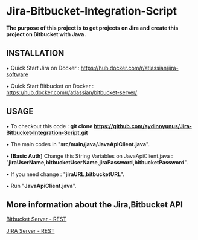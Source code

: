 # Jira-Bitbucket-Integration-Script

**The purpose of this project is to get projects on Jira and create this project on Bitbucket with Java.**

## INSTALLATION

• Quick Start Jira on Docker : https://hub.docker.com/r/atlassian/jira-software

• Quick Start Bitbucket on Docker : https://hub.docker.com/r/atlassian/bitbucket-server/

## USAGE

• To checkout this code : **git clone https://github.com/aydinnyunus/Jira-Bitbucket-Integration-Script.git**

• The main codes in "**src/main/java/JavaApiClient.java**".

• **[Basic Auth]** Change this String Variables on JavaApiClient.java : 
"**jiraUserName,bitbucketUserName,jiraPassword,bitbucketPassword**".

• If you need change : "**jiraURL,bitbucketURL**".

• Run "**JavaApiClient.java**".

## More information about the Jira,Bitbucket API

[Bitbucket Server - REST](https://docs.atlassian.com/bitbucket-server/rest/7.0.0/bitbucket-rest.html)

[JIRA Server - REST ](https://docs.atlassian.com/software/jira/docs/api/REST/7.6.1/)











